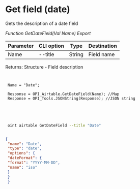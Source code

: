 ﻿---
sidebar_position: 7
---

# Get field (date)
 Gets the description of a date field


*Function GetDateField(Val Name) Export*

 | Parameter | CLI option | Type | Destination |
 |-|-|-|-|
 | Name | --title | String | Field name |

 
 Returns: Structure - Field description

```bsl title="Code example"
	
 
 Name = "Date";
 
 Response = OPI_Airtable.GetDateField(Name); //Map
 Response = OPI_Tools.JSONString(Response); //JSON string
 
 
	
```

```sh title="CLI command example"
 
 oint airtable GetDateField --title "Date"


```


```json title="Result"

{
 "name": "Date",
 "type": "date",
 "options": {
 "dateFormat": {
 "format": "YYYY-MM-DD",
 "name": "iso"
 }
 }
 }

```
